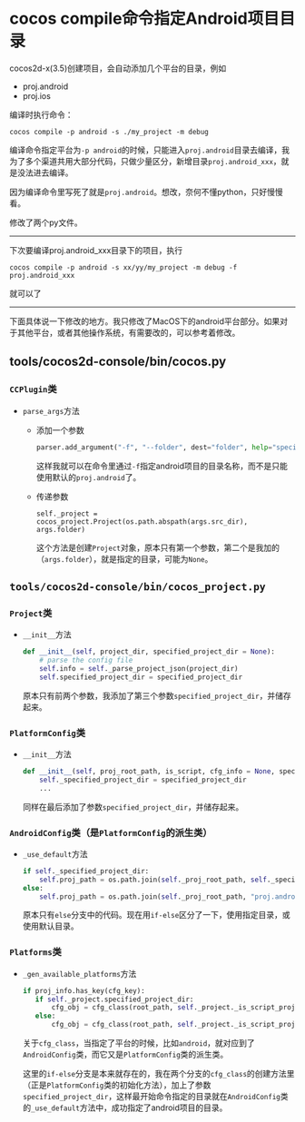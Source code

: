 # cocos compile命令指定Android项目目录

cocos2d-x(3.5)创建项目，会自动添加几个平台的目录，例如

* proj.android
* proj.ios

编译时执行命令：

```cocos compile -p android -s ./my_project -m debug```

编译命令指定平台为`-p android`的时候，只能进入`proj.android`目录去编译，我为了多个渠道共用大部分代码，只做少量区分，新增目录`proj.android_xxx`，就是没法进去编译。

因为编译命令里写死了就是`proj.android`。想改，奈何不懂python，只好慢慢看。

修改了两个py文件。

***

下次要编译proj.android_xxx目录下的项目，执行

```cocos compile -p android -s xx/yy/my_project -m debug -f proj.android_xxx```

就可以了
***

下面具体说一下修改的地方。我只修改了MacOS下的android平台部分。如果对于其他平台，或者其他操作系统，有需要改的，可以参考着修改。

## tools/cocos2d-console/bin/cocos.py


### `CCPlugin`类

* `parse_args`方法

    * 添加一个参数

        ```python
        parser.add_argument("-f", "--folder", dest="folder", help="specify a custom android project folder")
        ```
        
        这样我就可以在命令里通过`-f`指定android项目的目录名称，而不是只能使用默认的`proj.android`了。

    * 传递参数
        
        ```pytyon
        self._project = cocos_project.Project(os.path.abspath(args.src_dir), args.folder)
        ```
        
        这个方法是创建`Project`对象，原本只有第一个参数，第二个是我加的（`args.folder`），就是指定的目录，可能为`None`。
                
## `tools/cocos2d-console/bin/cocos_project.py`

### `Project`类

* `__init__`方法
    
    ```python
    def __init__(self, project_dir, specified_project_dir = None):
        # parse the config file
        self.info = self._parse_project_json(project_dir)
        self.specified_project_dir = specified_project_dir
    ```
    
    原本只有前两个参数，我添加了第三个参数`specified_project_dir`，并储存起来。
    
### `PlatformConfig`类

* `__init__`方法
    
    ```python
    def __init__(self, proj_root_path, is_script, cfg_info = None, specified_project_dir = None):
        self._specified_project_dir = specified_project_dir
        ...
    ```
    
    同样在最后添加了参数`specified_project_dir`，并储存起来。
    
### `AndroidConfig`类（是`PlatformConfig`的派生类）

* `_use_default`方法
    
    ```python
    if self._specified_project_dir:
        self.proj_path = os.path.join(self._proj_root_path, self._specified_project_dir)
    else:
        self.proj_path = os.path.join(self._proj_root_path, "proj.android")
    ```
    
    原本只有`else`分支中的代码。现在用`if-else`区分了一下，使用指定目录，或使用默认目录。
    
### `Platforms`类

* `_gen_available_platforms`方法
    
    ```python
    if proj_info.has_key(cfg_key):
       if self._project.specified_project_dir:
           cfg_obj = cfg_class(root_path, self._project._is_script_project(), proj_info[cfg_key], self._project.specified_project_dir)
       else:
           cfg_obj = cfg_class(root_path, self._project._is_script_project(), None, self._project.specified_project_dir)
    ```
    
    关于`cfg_class`，当指定了平台的时候，比如`android`，就对应到了`AndroidConfig`类，而它又是`PlatformConfig`类的派生类。
    
    这里的`if-else`分支是本来就存在的，我在两个分支的`cfg_class`的创建方法里（正是`PlatformConfig`类的初始化方法），加上了参数`specified_project_dir`，这样最开始命令指定的目录就在`AndroidConfig`类的`_use_default`方法中，成功指定了android项目的目录。
